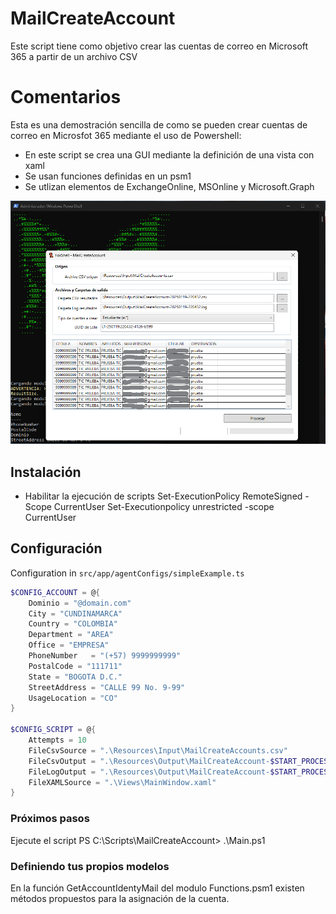 # MailCreateAccount
Este script tiene como objetivo crear las cuentas de correo en Microsoft 365 a partir de un archivo CSV

# Comentarios

Esta es una demostración sencilla de como se pueden crear cuentas de correo en Microsfot 365 mediante el uso de Powershell:
- En este script se crea una GUI mediante la definición de una vista con xaml
- Se usan funciones definidas en un psm1
- Se utlizan elementos de ExchangeOnline, MSOnline y Microsoft.Graph


![Screenshot](https://github.com/jgohortiz/MailCreateAccount/blob/main/preview.png)

## Instalación
 - Habilitar la ejecución de scripts
 		Set-ExecutionPolicy RemoteSigned -Scope CurrentUser
 		Set-Executionpolicy unrestricted -scope CurrentUser

## Configuración
Configuration in `src/app/agentConfigs/simpleExample.ts`
```powershell
$CONFIG_ACCOUNT = @{
	Dominio = "@domain.com"
	City = "CUNDINAMARCA"
	Country = "COLOMBIA"
	Department = "AREA"
	Office = "EMPRESA"
	PhoneNumber   = "(+57) 9999999999"
	PostalCode = "111711"
	State = "BOGOTA D.C."
	StreetAddress = "CALLE 99 No. 9-99"
	UsageLocation = "CO"
}

$CONFIG_SCRIPT = @{
	Attempts = 10
	FileCsvSource = ".\Resources\Input\MailCreateAccounts.csv"
	FileCsvOutput = ".\Resources\Output\MailCreateAccount-$START_PROCESS.csv"
	FileLogOutput = ".\Resources\Output\MailCreateAccount-$START_PROCESS.log"
	FileXAMLSource = ".\Views\MainWindow.xaml"
}
```

### Próximos pasos
Ejecute el script 
PS C:\Scripts\MailCreateAccount> .\Main.ps1

### Definiendo tus propios modelos
En la función GetAccountIdentyMail del modulo Functions.psm1 existen métodos propuestos para la asignación de la cuenta.
